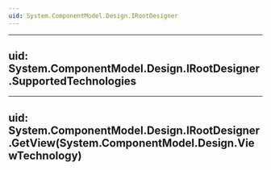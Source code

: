 ```yaml
---
uid: System.ComponentModel.Design.IRootDesigner
---
```


---
uid: System.ComponentModel.Design.IRootDesigner.SupportedTechnologies
---

---
uid: System.ComponentModel.Design.IRootDesigner.GetView(System.ComponentModel.Design.ViewTechnology)
---
